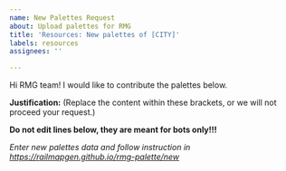 ```yaml
---
name: New Palettes Request
about: Upload palettes for RMG
title: 'Resources: New palettes of [CITY]'
labels: resources
assignees: ''

---
```


Hi RMG team! I would like to contribute the palettes below.

**Justification:** (Replace the content within these brackets, or we will not proceed your request.)

**Do not edit lines below, they are meant for bots only!!!**

_Enter new palettes data and follow instruction in https://railmapgen.github.io/rmg-palette/new_
